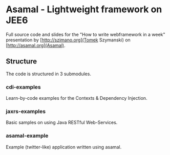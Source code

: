 Asamal - Lightweight framework on JEE6
======================================

Full source code and slides for the "How to write webframework in a week" presentation by [http://szimano.org](Tomek Szymanski) on [http://asamal.org](Asamal).

## Structure

The code is structured in 3 submodules.

### cdi-examples

Learn-by-code examples for the Contexts & Dependency Injection.

### jaxrs-examples

Basic samples on using Java RESTful Web-Services.

### asamal-example

Example (twitter-like) application written using asamal.
